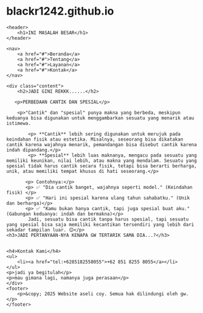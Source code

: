 # blackr1242.github.io
<!DOCTYPE html>
<html lang="id">
<head>
    <meta charset="UTF-8">
    <meta name="viewport" content="width=device-width, initial-scale=1.0">
    <title>Website Contoh</title>
   
</head>
<body>

    <header>
        <h1>INI MASALAH BESAR</h1>
    </header>

    <nav>
        <a href="#">Beranda</a>
        <a href="#">Tentang</a>
        <a href="#">Layanan</a>
        <a href="#">Kontak</a>
    </nav>

    <div class="content">
        <h2>JADI GINI REKKK......</h2>
       
       <p>PERBEDAAN CANTIK DAN SPESIAL</p>
       
        <p>"Cantik" dan "spesial" punya makna yang berbeda, meskipun keduanya bisa digunakan untuk menggambarkan sesuatu yang menarik atau istimewa.  

            <p> **Cantik** lebih sering digunakan untuk merujuk pada keindahan fisik atau estetika. Misalnya, seseorang bisa dikatakan cantik karena wajahnya menarik, pemandangan bisa disebut cantik karena indah dipandang.</p>  
            <p> **Spesial** lebih luas maknanya, mengacu pada sesuatu yang memiliki keunikan, nilai lebih, atau makna yang mendalam. Sesuatu yang spesial tidak harus cantik secara fisik, tetapi bisa berarti berharga, unik, atau memiliki tempat khusus di hati seseorang.</p> 
            
           <p> Contohnya:</p>
           <p> ✅ "Dia cantik banget, wajahnya seperti model." (Keindahan fisik) </p>
           <p> ✅ "Hari ini spesial karena ulang tahun sahabatku." (Unik dan berharga)</p> 
           <p> ✅ "Kamu bukan hanya cantik, tapi juga spesial buat aku." (Gabungan keduanya: indah dan bermakna)</p>        
            Jadi, sesuatu bisa cantik tanpa harus spesial, tapi sesuatu yang spesial bisa saja memiliki kecantikan tersendiri yang lebih dari sekadar tampilan luar. 😊</p>
    <h3>JADI PERTANYAAN-NYA KENAPA GW TERTARIK SAMA DIA...?</h3>
   

    <h4>Kontak Kami</h4>
    <ul>
        <li><a href="tel:+6285182558055">+62 851 8255 8055</a></li>
    </ul>
    <p>jadi ya begitulah</p>
    <p>mau gimana lagi, namanya juga perasaan</p>
    </div>
    <footer>
        <p>&copy; 2025 Website aseli coy. Semua hak dilindungi oleh gw.</p>
    </footer>

</body>

</html>

